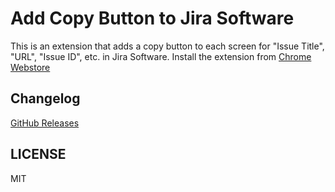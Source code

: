 # Add Copy Button to Jira Software
This is an extension that adds a copy button to each screen for "Issue Title", "URL", "Issue ID", etc. in Jira Software.
Install the extension from [Chrome Webstore](https://chrome.google.com/webstore/detail/add-copy-button-to-jira-s/bnkbkbkakhgcifahkcebfendjniblelf)

## Changelog
[GitHub Releases](https://github.com/umesan/add-copy-button-to-jira-software/releases)

## LICENSE
MIT
